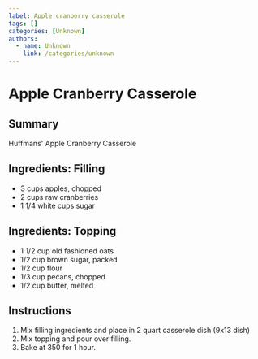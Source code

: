 ```yaml
---
label: Apple cranberry casserole
tags: []
categories: [Unknown]
authors:
  - name: Unknown
    link: /categories/unknown
---
```


# Apple Cranberry Casserole

## Summary
Huffmans' Apple Cranberry Casserole

## Ingredients: Filling
- 3 cups apples, chopped
- 2 cups raw cranberries
- 1 1/4 white cups sugar

## Ingredients: Topping
- 1 1/2 cup old fashioned oats
- 1/2 cup brown sugar, packed
- 1/2 cup flour
- 1/3 cup pecans, chopped
- 1/2 cup butter, melted

## Instructions
1. Mix filling ingredients and place in 2 quart casserole dish (9x13 dish)
2. Mix topping and pour over filling.
3. Bake at 350 for 1 hour.